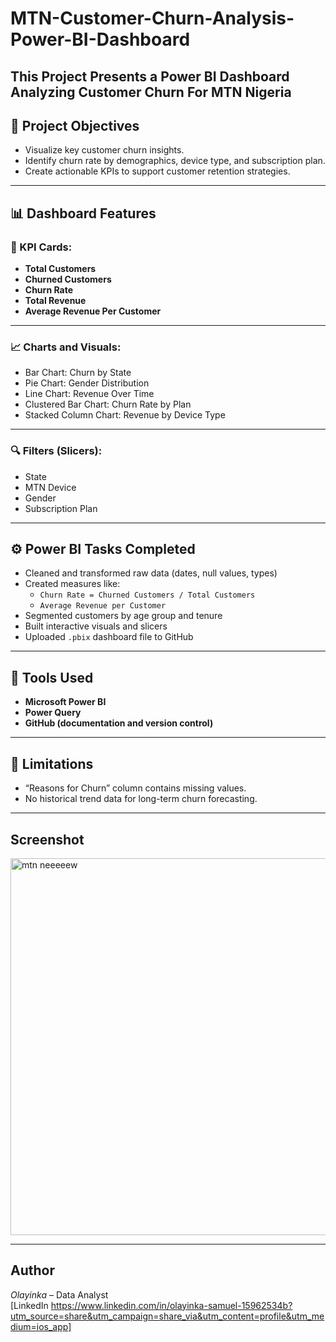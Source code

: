 # MTN-Customer-Churn-Analysis-Power-BI-Dashboard
This Project Presents a Power BI Dashboard Analyzing Customer Churn For MTN Nigeria
---
## 🎯 Project Objectives

- Visualize key customer churn insights.
- Identify churn rate by demographics, device type, and subscription plan.
- Create actionable KPIs to support customer retention strategies.

---
## 📊 Dashboard Features

### 📌 KPI Cards:
- **Total Customers**
- **Churned Customers**
- **Churn Rate**
- **Total Revenue**
- **Average Revenue Per Customer**
---
### 📈 Charts and Visuals:
- Bar Chart: Churn by State
- Pie Chart: Gender Distribution
- Line Chart: Revenue Over Time
- Clustered Bar Chart: Churn Rate by Plan
- Stacked Column Chart: Revenue by Device Type

---
### 🔍 Filters (Slicers):
- State
- MTN Device
- Gender
- Subscription Plan
---
## ⚙ Power BI Tasks Completed

- Cleaned and transformed raw data (dates, null values, types)
- Created measures like:
  - `Churn Rate = Churned Customers / Total Customers`
  - `Average Revenue per Customer`
- Segmented customers by age group and tenure
- Built interactive visuals and slicers
- Uploaded `.pbix` dashboard file to GitHub

---

## 📌 Tools Used

- **Microsoft Power BI**
- **Power Query**
- **GitHub (documentation and version control)**

---
## 🚧 Limitations

- “Reasons for Churn” column contains missing values.
- No historical trend data for long-term churn forecasting.

---
## Screenshot

<img width="603" alt="mtn neeeeew" src="https://github.com/user-attachments/assets/15fd72be-19f9-4b4e-aa3d-4b6f804a9889" />


---
## Author

*Olayinka* – Data Analyst  
[LinkedIn https://www.linkedin.com/in/olayinka-samuel-15962534b?utm_source=share&utm_campaign=share_via&utm_content=profile&utm_medium=ios_app]   


